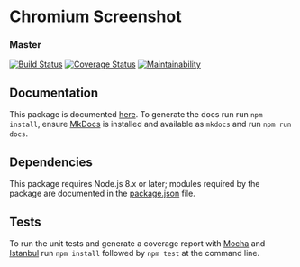 # Chromium Screenshot

### Master
[![Build Status](https://travis-ci.org/christopher-evans/chromium-screenshot.svg?branch=master)](https://travis-ci.org/christopher-evans/chromium-screenshot)
[![Coverage Status](https://coveralls.io/repos/github/christopher-evans/chromium-screenshot/badge.svg?branch=master)](https://coveralls.io/github/christopher-evans/chromium-screenshot?branch=master)
[![Maintainability](https://api.codeclimate.com/v1/badges/c33ffd2289a1f3ecf8ff/maintainability)](https://codeclimate.com/github/christopher-evans/chromium-screenshot/maintainability)


## Documentation

This package is documented [here](https://christopher-evans.github.io/chromium-screenshot/).  To generate the
docs run run `npm install`, ensure [MkDocs][] is installed and available as `mkdocs` and run `npm run docs`.


## Dependencies

This package requires Node.js 8.x or later; modules required by the package are
documented in the [package.json][] file.


## Tests

To run the unit tests and generate a coverage report with [Mocha][] and [Istanbul][] run
`npm install` followed by `npm test` at the command line.



[Istanbul]: https://istanbul.js.org/
[MkDocs]: https://www.mkdocs.org/
[Mocha]: https://mochajs.org/
[package.json]: ./package.json
